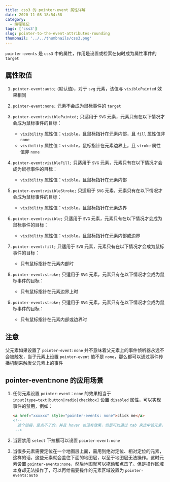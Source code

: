 ```yaml
---
title: css3 的 pointer-event 属性详解
date: 2020-11-08 18:54:58
category:
  - 编程笔记
tags: ['css3']
slug: pointer-to-the-event-attributes-rounding
thumbnail: '../../thumbnails/css3.png'
---
```


`pointer-events` 是 `css3` 中的属性，作用是设置或检索在何时成为属性事件的 `target`

## 属性取值

1. `pointer-event:auto;` (默认值)，对于 `svg` 元素，该值与 `visiblePainted` 效果相同

2. `pointer-event:none;` 元素不会成为鼠标事件的 `target`

3. `pointer-event:visiblePainted;` 只适用于 `SVG` 元素，元素只有在以下情况才会成为鼠标事件的目标：

   - `visibility` 属性值：`visible`，且鼠标指针在元素内部，且 `fill` 属性值非 `none`
   - `visibility` 属性值：`visible`，鼠标指针在元素边界上，且 `stroke` 属性值非 `none`

4. `pointer-event:visibleFill;` 只适用于 `SVG` 元素，元素只有在以下情况才会成为鼠标事件的目标：

   - `visibility` 属性值：`visible`，且鼠标指针在元素内部

5. `pointer-event:visibleStroke;` 只适用于 `SVG` 元素，元素只有在以下情况才会成为鼠标事件的目标：

   - `visibility` 属性值：`visible`，且鼠标指针在元素边界

6. `pointer-event:visible;` 只适用于 `SVG` 元素，元素只有在以下情况才会成为鼠标事件的目标：

   - `visibility` 属性值：`visible`，且鼠标指针在元素内部或边界

7. `pointer-event:fill;` 只适用于 `SVG` 元素，元素只有在以下情况才会成为鼠标事件的目标：

   - 只有鼠标指针在元素内部时

8. `pointer-event:stroke;` 只适用于 `SVG` 元素，元素只有在以下情况才会成为鼠标事件的目标：

   - 只有鼠标指针在元素边界上时

9. `pointer-event:stroke;` 只适用于 `SVG` 元素，元素只有在以下情况才会成为鼠标事件的目标：

   - 只有鼠标指针在元素内部或边界时

## 注意

父元素如果设置了 `pointer-event:none` 并不意味着父元素上的事件侦听器永远不会被触发，当子元素上设置 `pointer-event` 值不是 `none`，那么都可以通过事件传播机制来触发父元素上的事件

## **pointer-event:none** 的应用场景

1. 任何元素设置 `pointer-event：none` 的效果相当于 `input[type=text|button|radio|checkbox]` 设置 `disabled` 属性，可以实现事件的禁用，例如：

   ```html
   <a href="xxxxxx" style="pointer-events: none">click me</a>
   <!--
     这个链接，是点不了的，并且 hover 也没有效果，但是可以通过 tab 来选中该元素，并按下 enter 键来触发链接，当 href 属性去掉，就不能通过 tab 进行触发
    -->
   ```

2. 当要禁用 `select` 下拉框可以设置 `pointer-event:none`

3. 当很多元素需要定位在一个地图层上面，需用到绝对定位、相对定位的元素，这样的话，这些元素就会盖住下面的地图层，以至于地图层无法操作。这时元素设置 `pointer-events:none`，然后地图就可以拖动和点击了。但是操作区域本身却无法操作了，可以再给需要操作的元素区域设置为 `pointer-events:auto`
